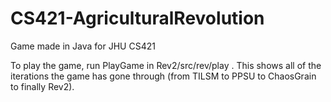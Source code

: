 # CS421-AgriculturalRevolution
Game made in Java for JHU CS421

To play the game, run PlayGame in Rev2/src/rev/play . This shows all of the iterations the game has gone through (from TILSM to PPSU to ChaosGrain to finally Rev2).
